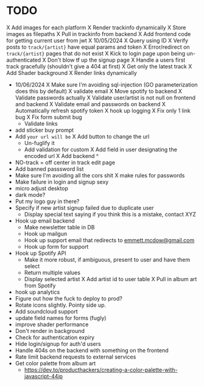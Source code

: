 # TODO
X Add images for each platform
X Render trackinfo dynamically
X Store images as filepaths
X Pull in trackinfo from backend
X Add frontend code for getting current user from jwt
X 10/05/2024
  X Query using ID
  X Verify posts to `track/{artist}` have equal params and token
  X Error/redirect on `track/{artist}` pages that do not exist
  X Kick to login page upon being un-authenticated
  X Don't blow tf up the signup page
  X Handle a users first track gracefully (shouldn't give a 404 at first)
  X Get only the latest track
  X Add Shader background
  X Render links dynamically
- 10/06/2024
  X Make sure I'm avoiding sql-injection (GO parameterization does this by default)
  X validate email
  X Move spotify to backend
  X Validate passwords actually
  X Validate user/artist is not null on frontend and backend
  X Validate email and passwords on backend
  X Automatically refresh spotify token
  X hook up logging
  X Fix only 1 link bug
  X Fix form submit bug
  - Validate links
- add sticker buy prompt
- Add `your url will be`
  X Add button to change the url
  - Un-fuglify it 
  - Add validation for custom
  X Add field in user designating the encoded url
  X Add backend ^
- NO-track = off center in track edit page
- Add banned passsword list
- Make sure I'm avoiding all the cors shit
X make rules for passwords
- Make failure in login and signup sexy
- micro adjust desktop
- dark mode?
- Put my logo guy in there?
- Specify if new artist signup failed due to duplicate user
  - Display special text saying if you think this is a mistake, contact XYZ
- Hook up email backend
  - Make newsletter table in DB
  - Hook up mailgun
  - Hook up support email that redirects to emmett.mcdow@gmail.com
  - Hook up form for support
- Hook up Spotify API
  - Make it more robust, if ambiguous, present to user and have them select
  - Return multiple values
  - Display selected artist
  X Add artist id to user table
  X Pull in album art from Spotify
- hook up analytics
- Figure out how the fuck to deploy to prod?
- Rotate icons slightly. Pointy side up.
- Add soundcloud support
- update field names for forms (fugly)
- improve shader performance
- Don't render in background
- Check for authentication expiry
- Hide login/signup for auth'd users
- Handle 404s on the backend with something on the frontend
- Rate limit backend requests to external services
- Get color palette from album art
  - https://dev.to/producthackers/creating-a-color-palette-with-javascript-44ip
